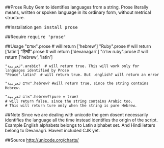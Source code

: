##Prose
Ruby Gem to identifies languages from a string. Prose literally means, written or spoken language in its ordinary form, without metrical structure.

##Installation
<tt>gem install prose</tt>

##Require
<tt>require 'prose'</tt>

##Usage
	"אודם".prose     # will return ['hebrew']
	"Ruby".prose     # will return ['latin']
	"हिन्दी".prose     # will return ['devanagari']
	"אודם ruby".prose  # will return ['hebrew', 'latin']

	"لعربية".arabic?  # will return true. This will work only for languages identified by Prose
	"Peace".latin?  # will return true. But .english? will return an error

	"אודם لعربية".hebrew? #will return true, since the string contains Hebrew.
	
	"אודם لعربية".hebrew?(pure = true) 
	# will return false, since the string contains Arabic too. 
	# This will return ture only when the string is pure Hebrew.


##Note
 Since we are dealing with unicode the gem dosent necessarily identifies the language all the time instead identifies the origin of the script. Example English alphabets belongs to Latin alphabet set. And Hindi letters belong to Devanagri. Havent included CJK yet.

##Source
http://unicode.org/charts/